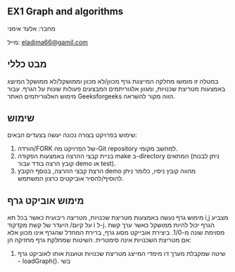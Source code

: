 ## EX1 Graph and algorithms
מחבר: אלעד אימני

מייל: eladima66@gamil.com
## מבט כללי
במטלה זו מומשו מחלקה המייצגת גרף מכוון/לא מכוון וממושקל/לא ממושקל המיוצג באמצעות מטריצת שכנויות, ומגוון אלגוריתמים המבצעים פעולות שונות על הגרף. עבור מימוש האלגוריתמים האתר Geeksforgeeks הווה מקור להשראה.
## שימוש
שימוש בפרויקט בצורה נכונה יעשה בצעדים הבאים:
1. הורדה/FORK של הפרויקט מה-Git repository למחשב מקומי.
2. בניית קבצי ההרצה באמצעות הפקודה make ב-directory המתאים (ניתן לבנות קובץ הרצה בודד עבור demo או test).
3. הרצת קבצי ההרצה, בנוסף הקובץ demo מהווה קובץ ניסיו, כלומר ניתן להוסיף/להסיר אוביקטים כרצון המשתמש.
## מימוש אוביקט גרף
מימוש גרף נעשה באמצעות מטריצת שכנויות, מטריצה ריבועית כאשר בכל תא i,j מצביע על קיום/ היעדר של קשת מקדקוד i ל-j. הגרף יכול להיות ממושקל כאשר ערך קשת מסוימת שונה מ-1/0. ביצירת אובייקט מסוג גרף, ברירת המחדל שהגרף אינו מכוון אלא אם מטריצת השכנויות אינה סימטרית. 
השיטות שמחלקת גרף מחזיקה הן:
1. שיטה שמקבלת מערך דו מימדי המייצג מטריצת שכנויות וטוענת אותו לאוביקט גרף - loadGraph(). בשי
